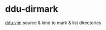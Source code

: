 # ddu-dirmark
[ddu.vim][ddu] source &amp; kind to mark &amp; list directories

[ddu]: https://github.com/Shougo/ddu.vim
